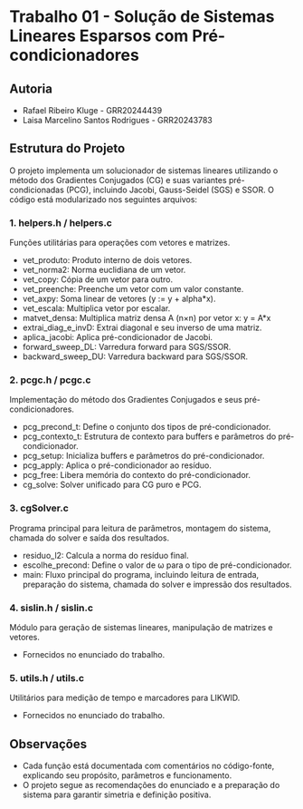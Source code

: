 # Trabalho 01 - Solução de Sistemas Lineares Esparsos com Pré-condicionadores

## Autoria

- Rafael Ribeiro Kluge - GRR20244439
- Laisa Marcelino Santos Rodrigues - GRR20243783

## Estrutura do Projeto

O projeto implementa um solucionador de sistemas lineares utilizando o método dos Gradientes Conjugados (CG) e suas variantes pré-condicionadas (PCG), incluindo Jacobi, Gauss-Seidel (SGS) e SSOR. O código está modularizado nos seguintes arquivos:

### 1. helpers.h / helpers.c

Funções utilitárias para operações com vetores e matrizes.

- vet_produto: Produto interno de dois vetores.
- vet_norma2: Norma euclidiana de um vetor.
- vet_copy: Cópia de um vetor para outro.
- vet_preenche: Preenche um vetor com um valor constante.
- vet_axpy: Soma linear de vetores (y := y + alpha*x).
- vet_escala: Multiplica vetor por escalar.
- matvet_densa: Multiplica matriz densa A (n×n) por vetor x: y = A*x
- extrai_diag_e_invD: Extrai diagonal e seu inverso de uma matriz.
- aplica_jacobi: Aplica pré-condicionador de Jacobi.
- forward_sweep_DL: Varredura forward para SGS/SSOR.
- backward_sweep_DU: Varredura backward para SGS/SSOR.

### 2. pcgc.h / pcgc.c

Implementação do método dos Gradientes Conjugados e seus pré-condicionadores.

- pcg_precond_t: Define o conjunto dos tipos de pré-condicionador.
- pcg_contexto_t: Estrutura de contexto para buffers e parâmetros do pré-condicionador.
- pcg_setup: Inicializa buffers e parâmetros do pré-condicionador.
- pcg_apply: Aplica o pré-condicionador ao resíduo.
- pcg_free: Libera memória do contexto do pré-condicionador.
- cg_solve: Solver unificado para CG puro e PCG.

### 3. cgSolver.c

Programa principal para leitura de parâmetros, montagem do sistema, chamada do solver e saída dos resultados.

- residuo_l2: Calcula a norma do resíduo final.
- escolhe_precond: Define o valor de ω para o tipo de pré-condicionador.
- main: Fluxo principal do programa, incluindo leitura de entrada, preparação do sistema, chamada do solver e impressão dos resultados.

### 4. sislin.h / sislin.c

Módulo para geração de sistemas lineares, manipulação de matrizes e vetores.

- Fornecidos no enunciado do trabalho.

### 5. utils.h / utils.c

Utilitários para medição de tempo e marcadores para LIKWID.

- Fornecidos no enunciado do trabalho.

## Observações

- Cada função está documentada com comentários no código-fonte, explicando seu propósito, parâmetros e funcionamento.
- O projeto segue as recomendações do enunciado e a preparação do sistema para garantir simetria e definição positiva.